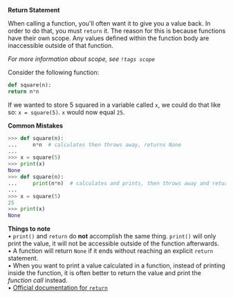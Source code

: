 **Return Statement**

When calling a function, you'll often want it to give you a value back. In order to do that, you must `return` it. The reason for this is because functions have their own scope. Any values defined within the function body are inaccessible outside of that function.

*For more information about scope, see `!tags scope`*

Consider the following function:
```py
def square(n):
return n*n
```
If we wanted to store 5 squared in a variable called `x`, we could do that like so:
`x = square(5)`. `x` would now equal `25`.

**Common Mistakes**
```py
>>> def square(n):
...     n*n  # calculates then throws away, returns None
... 
>>> x = square(5)
>>> print(x)
None
>>> def square(n):
...     print(n*n)  # calculates and prints, then throws away and returns None
... 
>>> x = square(5)
25
>>> print(x)
None
```
**Things to note**  
• `print()` and `return` do **not** accomplish the same thing. `print()` will only print the value, it will not be accessible outside of the function afterwards.  
• A function will return `None` if it ends without reaching an explicit `return` statement.  
• When you want to print a value calculated in a function, instead of printing inside the function, it is often better to return the value and print the *function call* instead.  
• [Official documentation for `return`](https://docs.python.org/3/reference/simple_stmts.html#the-return-statement)  
